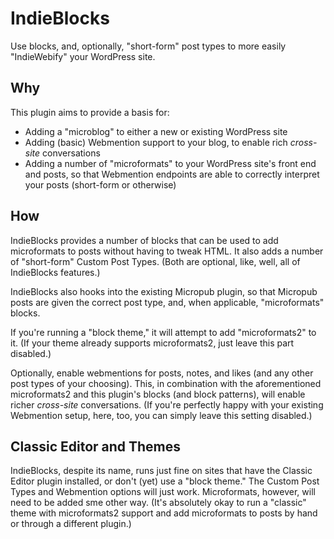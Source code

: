 # IndieBlocks
Use blocks, and, optionally, "short-form" post types to more easily "IndieWebify" your WordPress site.

## Why
This plugin aims to provide a basis for:

* Adding a "microblog" to either a new or existing WordPress site
* Adding (basic) Webmention support to your blog, to enable rich _cross-site_ conversations
* Adding a number of "microformats" to your WordPress site's front end and posts, so that Webmention endpoints are able to correctly interpret your posts (short-form or otherwise)

## How
IndieBlocks provides a number of blocks that can be used to add microformats to posts without having to tweak HTML. It also adds a number of "short-form" Custom Post Types. (Both are optional, like, well, all of IndieBlocks features.)

IndieBlocks also hooks into the existing Micropub plugin, so that Micropub posts are given the correct post type, and, when applicable, "microformats" blocks.

If you're running a "block theme," it will attempt to add "microformats2" to it. (If your theme already supports microformats2, just leave this part disabled.)

Optionally, enable webmentions for posts, notes, and likes (and any other post types of your choosing). This, in combination with the aforementioned microformats2 and this plugin's blocks (and block patterns), will enable richer _cross-site_ conversations. (If you're perfectly happy with your existing Webmention setup, here, too, you can simply leave this setting disabled.)

## Classic Editor and Themes
IndieBlocks, despite its name, runs just fine on sites that have the Classic Editor plugin installed, or don't (yet) use a "block theme." The Custom Post Types and Webmention options will just work. Microformats, however, will need to be added sme other way. (It's absolutely okay to run a "classic" theme with microformats2 support and add microformats to posts by hand or through a different plugin.)
